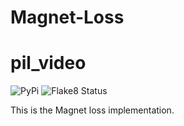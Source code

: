 # Magnet-Loss
# pil_video
![PyPi](https://github.com/heracleia/Magnet-Loss/workflows/PyPi/badge.svg)
![Flake8 Status](https://github.com/heracleia/Magnet-Loss/workflows/Flake8%20Status/badge.svg)

This is the Magnet loss implementation.